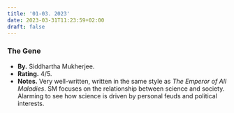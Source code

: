 ```yaml
---
title: '01-03. 2023'
date: 2023-03-31T11:23:59+02:00
draft: false
---
```


### The Gene
- **By.** Siddhartha Mukherjee.
- **Rating.** 4/5.
- **Notes.** Very well-written, written in the same style as *The Emperor of All Maladies*. SM focuses on the relationship between science and society. Alarming to see how science is driven by personal feuds and political interests.

